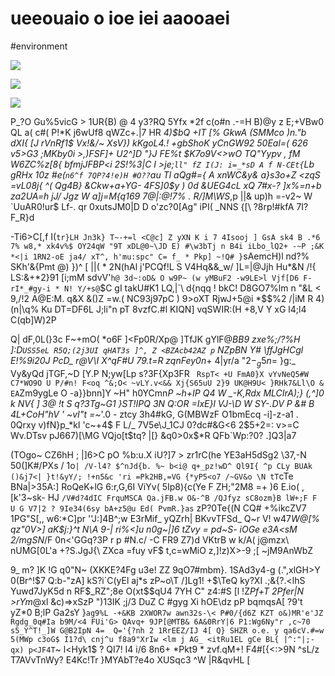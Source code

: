 # ueeouaio o ioe iei aaooaei

<wd-tags>#environment</wd-tags>

![](img/kodim08.avif)

![](img/kodim12.avif)

![](img/kodim08.avif)

P_?O Gu%5vicG > 1UR{B) @ 4 y3?RQ 5Yfx *2f c(o#n .-=H B)@y z E;+VBw0 QL a( c#( P!*K j6wUf8 qWZc+.|7 HR _4)$bQ +IT [% GkwA (SMMco )n."b dXI{ [J rVnRf1$ Vx!&/~ XsV}) kKgoL4.! +*gbShoK yCnGW92 50Eal=( 626 v5>G3 ;MKby0i >,)FSF]+ U2^]D "}J FE%t $K7o9V<>wO TQ"Yypv , fM W6ZC%z[8{ bfmjJFBP<i 2S!%3|C I >je;`ll" fZ I(J: i=_*sD A f N-CEt{`Lb gRHx 10z #e(`n6^f 7QP?4!e)H #O??`au Tl aQg#={ A xnWC&y& a}s3o+Z <zqS* =vL08j{ ^( Qg4B} &Ckw+a+YG- 4FS]0$y ) 0d &UEG4cL xQ 7#x-? ]x%=n+b za2UA=h jJ/ Jgz W a]j=M{q169 7@|:@!7% . R/]M\WS_,p ||& up)h =-v2~ W `UuAR0!ur$ Lf-. qr 0xutsJM0|D D o'zc?0[Ag" iPI( _NNS {[\ ?8rp!#kfA 7I?F_R}d

-Ti6>C[,f I(`tr}LH Jn3k} T~-+=l <C@c] Z yXN K i 7 4Isooj ] GsA sk4 B .*6 7% w8,* xk4v%$ OY24qW "9T xDL@0~\JD E) #\w3bTj n B4i iLbo_lQ2+ -~P ;&K *<|i 1RN2-oE ja4/ xT^, h'mu:spc" C= f_ * Pkp] ~!Q# }`sAemcH)l nd?% SKh'&{Pmt @) })^ [ ||( * 2N(hAl  j'PCQf!L S V4Hq&&_w/ ]L=|@Jjh Hu*&N /!{ LS:&+*2}91 [i;mM sdvV'`h@ 3d~:oD& O w9P~ (w yMBuF2 -w9LE>l Vjf[D6 F- rI*_#gy-i * N! Y/+s@`$C gI  takU#K1 LQ,|`\ d{nqq ! bkC! D8GO7%lm n "&L < 9,/!2 A@E:M. q&X &()Z =w.( NC93j97pC ) 9>oXT RjwJ+5@i *$$%2 /|iM R 4)(n|\q% Ku DT=DF6L J;li"n pT 8vzfC.#l KIQN] vqSWIR:(H +8,V Y xG  l4;l4 C(qb]W)2P

Q| dF,0L(}3c F~+mO( *o6F ]<Fp0R/Xp@ ]TfJK gYlF@*BB9 zxe%;/\?%H ]:D`USS5eL R5Q;(2j3UI qHAT3s ]^, Z <BZAcb42AZ p` NZpBN Y# \ffJgHCgl E!\%9i20J PcD_ r@V\I X\^qF#U 79.t=R zqnFey0n*+ 4|yr/a "2$-_g5n$= }g:_ Vy&yQd jTGF,~D [Y.P N;yw[Lp s?3F{Xp3FR ` RspT< +U FmA0}X vYvNeQ5#W  C7*WO9O U P/#n! F<oq ^&;O< ~vLY.v<&& Xj{S65uU 2}9 UK@H9U< }RHk7&Ll\O & EA`Zm9ygLe O -a}}bnn]Y ~H" h0YCmn*P ~h+IP Q4  W _-K,Rdx MLCIrA);} (,^]0 k NV{ ] 3@ !t S q?3Tg~G1 }ST!IPQ 3N Q:OR =IxE}l VJ-\D W SY-.DV P &# B 4L+CoH"hV ' ~vI"t =~*'.0 - ztcy 3h4#kG, G(MBWzF O1bmEcq -i]-z-a1 . 0Qrxy v)fN}p_*kI 'c~+4$ F L/_ 7V5e\J_1CJ 0?dc#&G<6 2$5+2=: v>=C Wv.DTsv pJ667)[\MG VQjo[t$tq?  |[} &q0>0x$\*R QFb`Wp:?0? .]Q3|a7

(TOgo~ CZ6hH ; |]6>C pO %b:u.X iU?]7 > zr1rC(he YE3aH5dSg2 \37,\-N 50(]K#/PXs / 1o`| /V-l4? $^nJd{b. %~ b<i@ q+_pz!wD^ Ql9I{ ^p CLy BUAk ()&j7<| }t!&yY/; !+n5&c 'ri =Pk2HB,=VG {*yP5<o7 /~GV&o \N tT`cTe BNa|>35A:] RoQeK+lG 6:r,G,6I ViYv( 5Ip8){c(Ye F ZH;"2M8 =+ )6 E.io( ,[k'3~sk- HJ `/V#d?4dIC FrquMSCA Qa.jFB.w O&-^B /QJfyz sC8ozm}B lW+;F F U G V7|2 ? 9Ie34(6sy bA+z5@u Ed( PvmR.}as` zP?0Te{(N CQ# +%ikcZV7 1PG"S[,, w6:*C]pr ''J:]4B^;w E3rMif_ yQZrh| BKvvTFSd_ Q~r V! w47*W@[% qz"0V>] aK$j:}^t N\A 9-| ri%<]u n0g~|]6 tZvy = pd~S- iOGe e3A<sM 2/mgSN*/F 0n<'GGq?3P r p #N.c/ -C FR9 Z7)d VKtrB w k/A( j@mzx\ nUMG[0L'a +?S.JgJ{\ ZXca =fuy vF$ t,c=wMiO z,]!z)X>-9 ;[ ~jM9AnWbZ

9_ m? ]K !G q0"N~ (XKKE?4Fg u3e! ZZ 9qO7#mbm}. 1SAd3y4-g (.",xlGH>Y 0(Br^!$7 Q:b-"zA] kS?i`C(yEl aj*s zP~o\T /]Lg1! +$\TeQ ky?XI .;&{?.<lhS Yuwd7JyK5d n RF$_RZ";8e O(xt$$qU4 7YH C" z4:#S [l !Z*Pf+T 2Pfer|N >rYm*@xl &c)=>xSzP ")13IK ;j/3 DuZ C #gyg Xi hOE\dz pP bqmqsA[ ?9't yZ*0 B;lP Ga2sY }`ag9%L -+&KB 2XWOR7w awn32s-\< P#0/{d6Z KZT o&)MR'e'JZ Rgdg_0q#Ia b9M/<4 FUi'G> QAvq+ 9JP[@MTB& 6A&0RrY|6 P1:Wg6Ny"r ,c~70 s5_Y^T!_]W G@B2IpN 4=  Q='{?nh 2 1RrEEZ/IJ 4[ Q} SHZR o.e. y qa6cV.#=w 5(MWp c3oG$ I1?d\ cnj^u f8a9"XrIw <lm j AG_ <itRu1EL gCe BL{ |^:"|;-qx) p<JF4T`~ l<Hyk1$ ? QI7! I4 i/6 8n6+ *Pkt9 * zvf.qM+! F4#[{<:>9N ^sL/z T7AVvTnWy? E4Kc!Tr }MYAbT?e4o XUSqc3 ^W |R&qvHL [